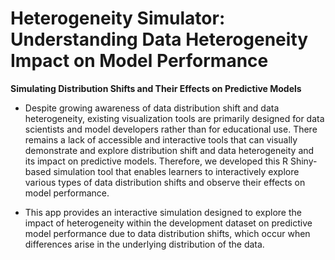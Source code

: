 Heterogeneity Simulator: Understanding Data Heterogeneity Impact on Model Performance
============

**Simulating Distribution Shifts and Their Effects on Predictive Models**

- Despite growing awareness of data distribution shift and data heterogeneity, 
existing visualization tools are primarily designed for data scientists and model developers 
rather than for educational use. There remains a lack of accessible and interactive 
tools that can visually demonstrate and explore distribution shift and data heterogeneity and its impact 
on predictive models. Therefore, we developed this R Shiny-based simulation tool that enables learners to 
interactively explore various types of data distribution shifts and observe their effects on model performance. 


- This app provides an interactive simulation designed to explore the impact of heterogeneity within the development dataset on predictive model performance due to data distribution shifts, which occur when differences arise  in the underlying distribution of the data. 
